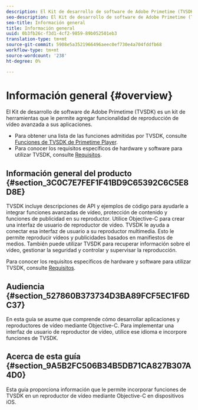 ```yaml
---
description: El Kit de desarrollo de software de Adobe Primetime (TVSDK) es un kit de herramientas que le permite agregar funcionalidad de reproducción de vídeo avanzada a sus aplicaciones.
seo-description: El Kit de desarrollo de software de Adobe Primetime (TVSDK) es un kit de herramientas que le permite agregar funcionalidad de reproducción de vídeo avanzada a sus aplicaciones.
seo-title: Información general
title: Información general
uuid: 0b3fb26c-f3d1-4cf2-9859-89b052501eb3
translation-type: tm+mt
source-git-commit: 5908e5a3521966496aeec0ef730e4a704fddfb68
workflow-type: tm+mt
source-wordcount: '238'
ht-degree: 0%

---
```



# Información general {#overview}

El Kit de desarrollo de software de Adobe Primetime (TVSDK) es un kit de herramientas que le permite agregar funcionalidad de reproducción de vídeo avanzada a sus aplicaciones.

* Para obtener una lista de las funciones admitidas por TVSDK, consulte [Funciones de TVSDK de Primetime Player](../c-psdk-ios-1.4-overview/c-psdk-ios-1.4-overview-of-the-player.md).
* Para conocer los requisitos específicos de hardware y software para utilizar TVSDK, consulte [Requisitos](../c-psdk-ios-1.4-overview/c-psdk-ios-1.4-requirements.md).

## Información general del producto {#section_3C0C7E7FEF1F41BD9C65392C6C5E8D8E}

TVSDK incluye descripciones de API y ejemplos de código para ayudarle a integrar funciones avanzadas de vídeo, protección de contenido y funciones de publicidad en su reproductor. Utilice Objective-C para crear una interfaz de usuario de reproductor de vídeo. TVSDK le ayuda a conectar esa interfaz de usuario a su reproductor multimedia. Esto le permite reproducir vídeos y publicidades basados en manifiestos de medios. También puede utilizar TVSDK para recuperar información sobre el vídeo, gestionar la seguridad y controlar y supervisar la reproducción.

Para conocer los requisitos específicos de hardware y software para utilizar TVSDK, consulte [Requisitos](../c-psdk-ios-1.4-overview/c-psdk-ios-1.4-requirements.md).

## Audiencia {#section_527860B373734D3BA89FCF5EC1F6DC37}

En esta guía se asume que comprende cómo desarrollar aplicaciones y reproductores de vídeo mediante Objective-C. Para implementar una interfaz de usuario de reproductor de vídeo, utilice ese idioma e incorpore funciones de TVSDK.

## Acerca de esta guía {#section_9A5B2FC506B34B5DB71CA827B307A4D0}

Esta guía proporciona información que le permite incorporar funciones de TVSDK en un reproductor de vídeo mediante Objective-C en dispositivos iOS.
